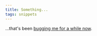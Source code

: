 ```yaml
---
title: Something...
tags: snippets
---
```


...that's been [bugging me for a while now](http://www.wincent.com/wiki/Internet_connection_sharing_using_an_ad_hoc_AirPort_network_on_Mac_OS_X_Tiger).
